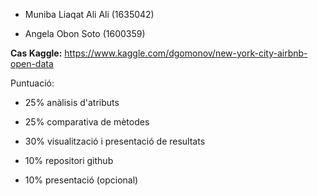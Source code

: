 - Muniba Liaqat Ali Ali (1635042)

- Angela Obon Soto (1600359)

**Cas Kaggle:** https://www.kaggle.com/dgomonov/new-york-city-airbnb-open-data

Puntuació:

- 25% anàlisis d'atributs
  
- 25% comparativa de mètodes
  
- 30% visualització i presentació
  de resultats
  
- 10% repositori github 
  
- 10% presentació (opcional)
  

